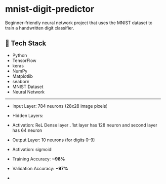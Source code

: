 # mnist-digit-predictor
Beginner-friendly neural network project that uses the MNIST dataset to train a handwritten digit classifier.

## 🔧 Tech Stack

- Python 
- TensorFlow
- keras
- NumPy
- Matplotlib
- seaborn
- MNIST Dataset
-  Neural Network
  
---

- Input Layer: 784 neurons (28x28 image pixels)
- Hidden Layers: 
- Activation: ReL Dense layer . 1st layer has 128 neuron and second layer has 64 neuron
- Output Layer: 10 neurons (for digits 0–9)
- Activation: sigmoid



- Training Accuracy: **~98%** 
- Validation Accuracy: **~97%**

- 
